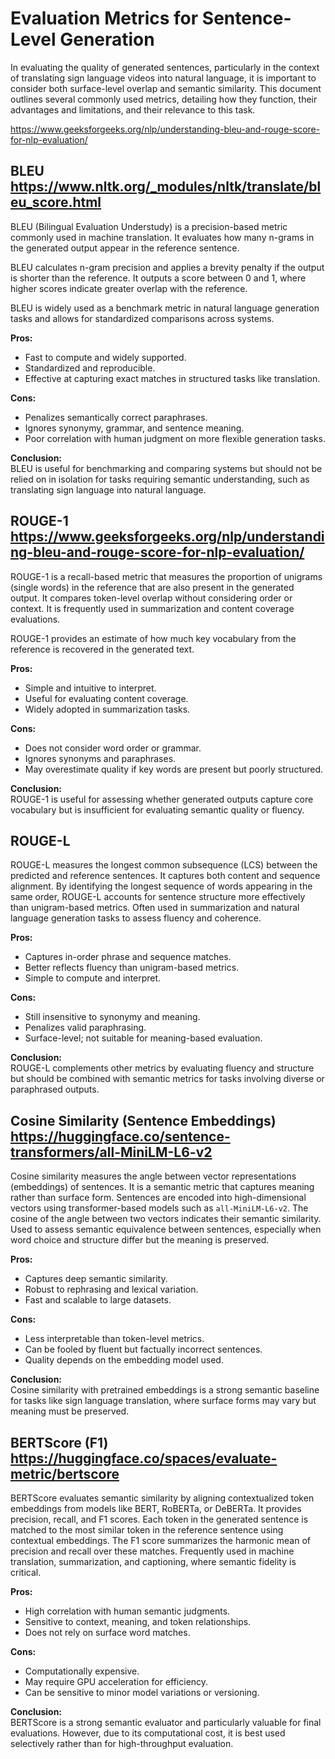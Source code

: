 # Evaluation Metrics for Sentence-Level Generation

In evaluating the quality of generated sentences, particularly in the context of translating sign language videos into natural language, it is important to consider both surface-level overlap and semantic similarity. This document outlines several commonly used metrics, detailing how they function, their advantages and limitations, and their relevance to this task.


https://www.geeksforgeeks.org/nlp/understanding-bleu-and-rouge-score-for-nlp-evaluation/


## BLEU https://www.nltk.org/_modules/nltk/translate/bleu_score.html
 
BLEU (Bilingual Evaluation Understudy) is a precision-based metric commonly used in machine translation. It evaluates how many n-grams in the generated output appear in the reference sentence.

BLEU calculates n-gram precision and applies a brevity penalty if the output is shorter than the reference. It outputs a score between 0 and 1, where higher scores indicate greater overlap with the reference.
 
BLEU is widely used as a benchmark metric in natural language generation tasks and allows for standardized comparisons across systems.

**Pros:**
- Fast to compute and widely supported.
- Standardized and reproducible.
- Effective at capturing exact matches in structured tasks like translation.

**Cons:**
- Penalizes semantically correct paraphrases.
- Ignores synonymy, grammar, and sentence meaning.
- Poor correlation with human judgment on more flexible generation tasks.

**Conclusion:**  
BLEU is useful for benchmarking and comparing systems but should not be relied on in isolation for tasks requiring semantic understanding, such as translating sign language into natural language.

## ROUGE-1 https://www.geeksforgeeks.org/nlp/understanding-bleu-and-rouge-score-for-nlp-evaluation/

ROUGE-1 is a recall-based metric that measures the proportion of unigrams (single words) in the reference that are also present in the generated output.
It compares token-level overlap without considering order or context. It is frequently used in summarization and content coverage evaluations.

ROUGE-1 provides an estimate of how much key vocabulary from the reference is recovered in the generated text.

**Pros:**
- Simple and intuitive to interpret.
- Useful for evaluating content coverage.
- Widely adopted in summarization tasks.

**Cons:**
- Does not consider word order or grammar.
- Ignores synonyms and paraphrases.
- May overestimate quality if key words are present but poorly structured.

**Conclusion:**  
ROUGE-1 is useful for assessing whether generated outputs capture core vocabulary but is insufficient for evaluating semantic quality or fluency.

## ROUGE-L

ROUGE-L measures the longest common subsequence (LCS) between the predicted and reference sentences. It captures both content and sequence alignment. 
By identifying the longest sequence of words appearing in the same order, ROUGE-L accounts for sentence structure more effectively than unigram-based metrics.
Often used in summarization and natural language generation tasks to assess fluency and coherence.

**Pros:**
- Captures in-order phrase and sequence matches.
- Better reflects fluency than unigram-based metrics.
- Simple to compute and interpret.

**Cons:**
- Still insensitive to synonymy and meaning.
- Penalizes valid paraphrasing.
- Surface-level; not suitable for meaning-based evaluation.

**Conclusion:**  
ROUGE-L complements other metrics by evaluating fluency and structure but should be combined with semantic metrics for tasks involving diverse or paraphrased outputs.

## Cosine Similarity (Sentence Embeddings) https://huggingface.co/sentence-transformers/all-MiniLM-L6-v2

Cosine similarity measures the angle between vector representations (embeddings) of sentences. It is a semantic metric that captures meaning rather than surface form.
Sentences are encoded into high-dimensional vectors using transformer-based models such as `all-MiniLM-L6-v2`. The cosine of the angle between two vectors indicates their semantic similarity.
Used to assess semantic equivalence between sentences, especially when word choice and structure differ but the meaning is preserved.

**Pros:**
- Captures deep semantic similarity.
- Robust to rephrasing and lexical variation.
- Fast and scalable to large datasets.

**Cons:**
- Less interpretable than token-level metrics.
- Can be fooled by fluent but factually incorrect sentences.
- Quality depends on the embedding model used.

**Conclusion:**  
Cosine similarity with pretrained embeddings is a strong semantic baseline for tasks like sign language translation, where surface forms may vary but meaning must be preserved.

## BERTScore (F1) https://huggingface.co/spaces/evaluate-metric/bertscore

BERTScore evaluates semantic similarity by aligning contextualized token embeddings from models like BERT, RoBERTa, or DeBERTa. It provides precision, recall, and F1 scores.
Each token in the generated sentence is matched to the most similar token in the reference sentence using contextual embeddings. The F1 score summarizes the harmonic mean of precision and recall over these matches. 
Frequently used in machine translation, summarization, and captioning, where semantic fidelity is critical.

**Pros:**
- High correlation with human semantic judgments.
- Sensitive to context, meaning, and token relationships.
- Does not rely on surface word matches.

**Cons:**
- Computationally expensive.
- May require GPU acceleration for efficiency.
- Can be sensitive to minor model variations or versioning.

**Conclusion:**  
BERTScore is a strong semantic evaluator and particularly valuable for final evaluations. However, due to its computational cost, it is best used selectively rather than for high-throughput evaluation.
